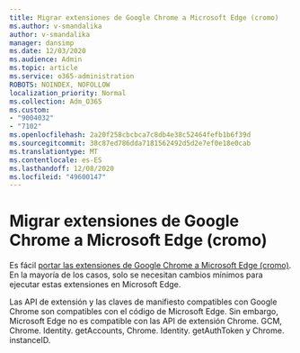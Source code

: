 ```yaml
---
title: Migrar extensiones de Google Chrome a Microsoft Edge (cromo)
ms.author: v-smandalika
author: v-smandalika
manager: dansimp
ms.date: 12/03/2020
ms.audience: Admin
ms.topic: article
ms.service: o365-administration
ROBOTS: NOINDEX, NOFOLLOW
localization_priority: Normal
ms.collection: Adm_O365
ms.custom:
- "9004032"
- "7102"
ms.openlocfilehash: 2a20f258cbcbca7c8db4e38c52464fefb1b6f39d
ms.sourcegitcommit: 38c87ed786dda7181562492d5d2e7ef0e18e0cab
ms.translationtype: MT
ms.contentlocale: es-ES
ms.lasthandoff: 12/08/2020
ms.locfileid: "49600147"
---
```

# <a name="port-google-chrome-extensions-to-microsoft-edge-chromium"></a>Migrar extensiones de Google Chrome a Microsoft Edge (cromo)

Es fácil [portar las extensiones de Google Chrome a Microsoft Edge (cromo)](https://docs.microsoft.com/microsoft-edge/extensions-chromium/developer-guide/port-chrome-extension). En la mayoría de los casos, solo se necesitan cambios mínimos para ejecutar estas extensiones en Microsoft Edge.

Las API de extensión y las claves de manifiesto compatibles con Google Chrome son compatibles con el código de Microsoft Edge. Sin embargo, Microsoft Edge no es compatible con las API de extensión Chrome. GCM, Chrome. Identity. getAccounts, Chrome. Identity. getAuthToken y Chrome. instanceID.